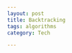```yaml
---
layout: post
title: Backtracking
tags: algorithms
category: Tech 

---
```


<script src="https://gist.github.com/selimslab/cacde8c035101d3688ff4189e9e979de.js"></script>